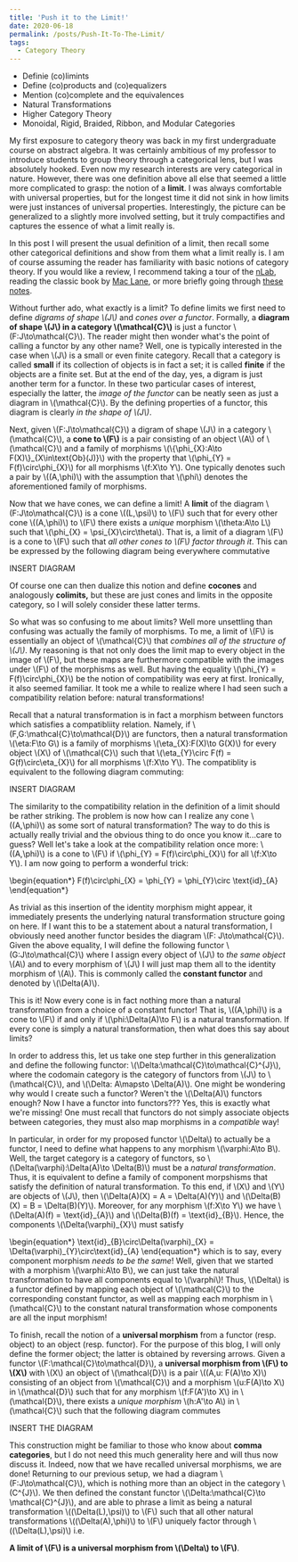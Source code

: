 ```yaml
---
title: 'Push it to the Limit!'
date: 2020-06-18
permalink: /posts/Push-It-To-The-Limit/
tags:
  - Category Theory
---
```


* Definie (co)limints
* Define (co)products and (co)equalizers
* Mention (co)complete and the equivalences
* Natural Transformations
* Higher Category Theory
* Monoidal, Rigid, Braided, Ribbon, and Modular Categories


My first exposure to category theory was back in my first undergraduate course on abstract algebra. It was certainly ambitious of my professor to introduce students to group theory through a categorical lens, but I was absolutely hooked. Even now my research interests are very categorical in nature. However, there was one definition above all else that seemed a little more complicated to grasp: the notion of a **limit**. I was always comfortable with universal properties, but for the longest time it did not sink in how limits were just instances of universal properties. Interestingly, the picture can be generalized to a slightly more involved setting, but it truly compactifies and captures the essence of what a limit really is.

In this post I will present the usual definition of a limit, then recall some other categorical definitions and show from them what a limit really is. I am of course assuming the reader has familiarity with basic notions of category theory. If you would like a review, I recommend taking a tour of the [nLab](https://ncatlab.org/nlab/show/HomePage), reading the classic book by [Mac Lane](https://www.springer.com/gp/book/9780387984032), or more briefly going through [these notes](https://math.ucr.edu/home/baez/qg-fall2004/definitions.pdf).

Without further ado, what exactly is a limit? To define limits we first need to define *digrams of shape \\(J\\)* and *cones over a functor*. Formally, a **diagram of shape \\(J\\) in a category \\(\mathcal{C}\\)** is just a functor \\(F:J\to\mathcal{C}\\). The reader might then wonder what's the point of calling a functor by any other name? Well, one is typically interested in the case when \\(J\\) is a small or even finite category. Recall that a category is called **small** if its collection of objects is in fact a set; it is called **finite** if the objects are a finite set. But at the end of the day, yes, a digram is just another term for a functor. In these two particular cases of interest, especially the latter, the *image of the functor* can be neatly seen as just a diagram in \\(\mathcal{C}\\). By the defining properties of a functor, this diagram is clearly *in the shape of \\(J\\)*.

Next, given \\(F:J\to\mathcal{C}\\) a digram of shape \\(J\\) in a category \\(\mathcal{C}\\), a **cone to \\(F\\)** is a pair consisting of an object \\(A\\) of \\(\mathcal{C}\\) and a family of morphisms \\(\\{\phi\_{X}:A\to F(X)\\}\_{X\in\text{Ob}(J)}\\) with the property that \\(\phi\_{Y} = F(f)\circ\phi\_{X}\\) for all morphisms \\(f:X\to Y\\). One typically denotes such a pair by \\((A,\phi)\\) with the assumption that \\(\phi\\) denotes the aforementioned family of morphisms.

Now that we have cones, we can define a limit! A **limit** of the diagram \\(F:J\to\mathcal{C}\\) is a cone \\((L,\psi)\\) to \\(F\\) such that for every other cone \\((A,\phi)\\) to \\(F\\) there exists a *unique* morphism \\(\theta:A\to L\\) such that \\(\phi\_{X} = \psi\_{X}\circ\theta\\). That is, a limit of a diagram \\(F\\) is a cone to \\(F\\) such that *all other cones to \\(F\\) factor through it*. This can be expressed by the following diagram being everywhere commutative

INSERT DIAGRAM

Of course one can then dualize this notion and define **cocones** and analogously **colimits,** but these are just cones and limits in the opposite category, so I will solely consider these latter terms. 

So what was so confusing to me about limits? Well more unsettling than confusing was actually the family of morphisms. To me, a limit of \\(F\\) is essentially an object of \\(\mathcal{C}\\) that *combines all of the structure of \\(J\\)*. My reasoning is that not only does the limit map to every object in the image of \\(F\\), but these maps are furthermore compatible with the images under \\(F\\) of the morphisms as well. But having the equality \\(\phi\_{Y} = F(f)\circ\phi\_{X}\\) be the notion of compatibility was eery at first. Ironically, it also seemed familiar. It took me a while to realize where I had seen such a compatibility relation before: natural transformations!

Recall that a natural transformation is in fact a morphism between functors which satisfies a compatibliity relation. Namely, if \\(F,G:\mathcal{C}\to\mathcal{D}\\) are functors, then a natural transformation \\(\eta:F\to G\\) is a family of morphisms \\(\eta\_{X}:F(X)\to G(X)\\) for every object \\(X\\) of \\(\mathcal{C}\\) such that \\(\eta\_{Y}\circ F(f) = G(f)\circ\eta\_{X}\\) for all morphisms \\(f:X\to Y\\). The compatiblity is equivalent to the following diagram commuting:

INSERT DIAGRAM

The similarity to the compatibility relation in the definition of a limit should be rather striking. The problem is now how can I realize any cone \\((A,\phi)\\) as some sort of natural transformation? The way to do this is actually really trivial and the obvious thing to do once you know it...care to guess? Well let's take a look at the compatibility relation once more: \\((A,\phi)\\) is a cone to \\(F\\) if \\(\phi\_{Y} = F(f)\circ\phi\_{X}\\) for all \\(f:X\to Y\\). I am now going to perform a wonderful trick:

\begin{equation\*}
  F(f)\circ\phi\_{X} = \phi\_{Y} = \phi\_{Y}\circ \text{id}\_{A}
\end{equation\*}

As trivial as this insertion of the identity morphism might appear, it immediately presents the underlying natural transformation structure going on here. If I want this to be a statement about a natural transformation, I obviously need another functor besides the diagram \\(F: J\to\mathcal{C}\\). Given the above equality, I will define the following functor \\(G:J\to\mathcal{C}\\) where I assign every object of \\(J\\) to *the same object* \\(A\\) and to every morphism of \\(J\\) I will just map them all to the identity morphism of \\(A\\). This is commonly called the **constant functor** and denoted by \\(\Delta(A)\\). 

This is it! Now every cone is in fact nothing more than a natural transformation from a choice of a constant functor! That is, \\((A,\phi)\\) is a cone to \\(F\\) if and only if \\(\phi:\Delta(A)\to F\\) is a natural transformation. If every cone is simply a natural transformation, then what does this say about limits? 

In order to address this, let us take one step further in this generalization and define the following functor: \\(\Delta:\mathcal{C}\to\mathcal{C}^{J}\\), where the codomain category is the category of functors from \\(J\\) to \\(\mathcal{C}\\), and \\(\Delta: A\mapsto \Delta(A)\\). One might be wondering why would I create such a functor? Weren't the \\(\Delta(A)\\) functors enough? Now I have a functor into functors??? Yes, this is exactly what we're missing! One must recall that functors do not simply associate objects between categories, they must also map morphisms in a *compatible* way!

In particular, in order for my proposed functor \\(\Delta\\) to actually be a functor, I need to define what happens to any morphism \\(\varphi:A\to B\\). Well, the target category is a category of functors, so \\(\Delta(\varphi):\Delta(A)\to \Delta(B)\\) must be a *natural transformation*. Thus, it is equivalent to define a family of component morpshisms that satisfy the definition of natural transformation. To this end, if \\(X\\) and \\(Y\\) are objects of \\(J\\), then \\(\Delta(A)(X) = A = \Delta(A)(Y)\\) and \\(\Delta(B)(X) = B = \Delta(B)(Y)\\). Moreover, for any morphism \\(f:X\to Y\\) we have \\(\Delta(A)(f) = \text{id}\_{A}\\) and \\(\Delta(B)(f) = \text{id}\_{B}\\). Hence, the components \\(\Delta(\varphi)\_{X}\\) must satisfy

\begin{equation\*}
   \text{id}\_{B}\circ\Delta(\varphi)\_{X} = \Delta(\varphi)\_{Y}\circ\text{id}\_{A}
\end{equation\*}
which is to say, every component morphism *needs to be the same*! Well, given that we started with a morphism \\(\varphi:A\to B\\), we can just take the natural transformation to have all components equal to \\(\varphi\\)! Thus, \\(\Delta\\) is a functor defined by mapping each object of \\(\mathcal{C}\\) to the corresponding constant functor, as well as mapping each morphism in \\(\mathcal{C}\\) to the constant natural transformation whose components are all the input morphism!

To finish, recall the notion of a **universal morphism** from a functor (resp. object) to an object (resp. functor). For the purpose of this blog, I will only define the former object; the latter is obtained by reversing arrows. Given a functor \\(F:\mathcal{C}\to\mathcal{D}\\), a **universal morphism from \\(F\\) to \\(X\\)** with \\(X\\) an object of \\(\mathcal{D}\\) is a pair \\((A,u: F(A)\to X)\\) consisting of an object from \\(\mathcal{C}\\) and a morphism \\(u:F(A)\to X\\) in \\(\mathcal{D}\\) such that for any morphism \\(f:F(A')\to X\\) in \\(\mathcal{D}\\), there exists a *unique morphism* \\(h:A'\to A\\) in \\(\mathcal{C}\\) such that the following diagram commutes

INSERT THE DIAGRAM

This construction might be familiar to those who know about **comma categories**, but I do not need this much generality here and will thus now discuss it. Indeed, now that we have recalled universal morphisms, we are done! Returning to our previous setup, we had a diagram \\(F:J\to\mathcal{C}\\), which is nothing more than an object in the category \\(C^{J}\\). We then defined the constant functor \\(\Delta:\mathcal{C}\to \mathcal{C}^{J}\\), and are able to phrase a limit as being a natural transformation \\((\Delta(L),\psi)\\) to \\(F\\) such that all other natural transformations \\((\Delta(A),\phi)\\) to \\(F\\) uniquely factor through \\((\Delta(L),\psi)\\) i.e.

**A limit of \\(F\\) is a universal morphism from \\(\Delta\\) to \\(F\\)**.
